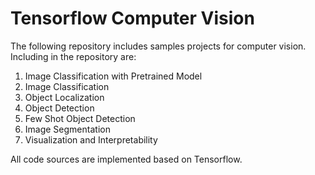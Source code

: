 # Tensorflow Computer Vision

 The following repository includes samples projects for computer vision. Including in the repository are: 
 
 <ol>
  <li>Image Classification with Pretrained Model</li>
  <li>Image Classification</li>
  <li>Object Localization</li>
  <li>Object Detection</li>
  <li>Few Shot Object Detection</li>
  <li>Image Segmentation</li>
  <li>Visualization and Interpretability</li>
 </ol>
  
 All code sources are implemented based on Tensorflow.
